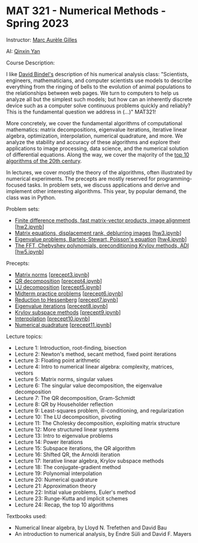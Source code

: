 # MAT 321 - Numerical Methods - Spring 2023

Instructor: [Marc Aurèle Gilles](https://ma-gilles.github.io/)

AI: [Qinxin Yan](https://www.pacm.princeton.edu/people/qinxin-yan)

Course Description:

I like [David Bindel's](https://www.cs.cornell.edu/~bindel/) description of his numerical analysis class: "Scientists, engineers, mathematicians, and computer scientists use models to describe everything from the ringing of bells to the evolution of animal populations to the relationships between web pages. We turn to computers to help us analyze all but the simplest such models; but how can an inherently discrete device such as a computer solve continuous problems quickly and reliably? This is the fundamental question we address in (...)" MAT321!

More concretely, we cover the fundamental algorithms of computational mathematics: matrix decompositions, eigenvalue iterations, iterative linear algebra, optimization, interpolation, numerical quadrature, and more. We analyze the stability and accuracy of these algorithms and explore their applications to image processing, data science, and the numerical solution of differential equations. Along the way, we cover the majority of the [top 10 algorithms of the 20th century](https://press.princeton.edu/ideas/nicholas-higham-on-the-top-10-algorithms-in-applied-mathematics).

In lectures, we cover mostly the theory of the algorithms, often illustrated by numerical experiments. The precepts are mostly reserved for programming-focused tasks. In problem sets, we discuss applications and derive and implement other interesting algorithms. This year, by popular demand, the class was in Python.

Problem sets:
- [Finite difference methods, fast matrix-vector products, image alignment](problem_sets/hw2/hw2.html) [[hw2.ipynb](problem_sets/hw2/hw2.ipynb)]
- [Matrix equations, displacement rank, deblurring images](problem_sets/hw3/hw3.html) [[hw3.ipynb](problem_sets/hw3/hw3.ipynb)]
- [Eigenvalue problems, Bartels-Stewart, Poisson's equation](problem_sets/hw4/hw4.html) [[hw4.ipynb](problem_sets/hw4/hw4.ipynb)]
- [The FFT, Chebyshev polynomials, preconditioning Krylov methods, ADI](problem_sets/hw5/hw5.html) [[hw5.ipynb](problem_sets/hw5/hw5.ipynb)]


Precepts:
- [Matrix norms](precepts/precept03/precept3.html) [[precept3.ipynb](precepts/precept03/precept3.ipynb)]
- [QR decomposition](precepts/precept04/precept4.html) [[precept4.ipynb](precepts/precept04/precept4.ipynb)]
- [LU decomposition](precepts/precept05/precept5.html) [[precept5.ipynb](precepts/precept05/precept5.ipynb)]
- [Midterm practice problems](precepts/precept06/precept6.html) [[precept6.ipynb](precepts/precept06/precept6.ipynb)]
- [Reduction to Hessenberg](precepts/precept07/precept7.html) [[precept7.ipynb](precepts/precept07/precept7.ipynb)]
- [Eigenvalue iterations](precepts/precept08/precept8.html) [[precept8.ipynb](precepts/precept08/precept8.ipynb)]
- [Krylov subspace methods](precepts/precept09/precept9.html) [[precept9.ipynb](precepts/precept09/precept9.ipynb)]
- [Interpolation](precepts/precept10/precept10.html) [[precept10.ipynb](precepts/precept10/precept10.ipynb)]
- [Numerical quadrature](precepts/precept11/precept11.html) [[precept11.ipynb](precepts/precept11/precept11.ipynb)]



Lecture topics:
- Lecture 1: Introduction, root-finding, bisection
- Lecture 2: Newton's method, secant method, fixed point iterations
- Lecture 3: Floating point arithmetic
- Lecture 4: Intro to numerical linear algebra: complexity, matrices, vectors
- Lecture 5: Matrix norms, singular values
- Lecture 6: The singular value decomposition, the eigenvalue decomposition
- Lecture 7: The QR decomposition, Gram-Schmidt
- Lecture 8: QR by Householder reflection
- Lecture 9: Least-squares problem, ill-conditioning, and regularization
- Lecture 10: The LU decomposition, pivoting
- Lecture 11: The Cholesky decomposition, exploiting matrix structure
- Lecture 12: More structured linear systems
- Lecture 13: Intro to eigenvalue problems
- Lecture 14: Power iterations
- Lecture 15: Subspace iterations, the QR algorithm
- Lecture 16: Shifted QR, the Arnoldi iteration
- Lecture 17: Iterative linear algebra, Krylov subspace methods
- Lecture 18: The conjugate-gradient method
- Lecture 19: Polynomial interpolation
- Lecture 20: Numerical quadrature
- Lecture 21: Approximation theory
- Lecture 22: Initial value problems, Euler's method
- Lecture 23: Runge-Kutta and implicit schemes
- Lecture 24: Recap, the top 10 algorithms

Textbooks used:
- Numerical linear algebra, by Lloyd N. Trefethen and David Bau
- An introduction to numerical analysis, by Endre Süli and David F. Mayers